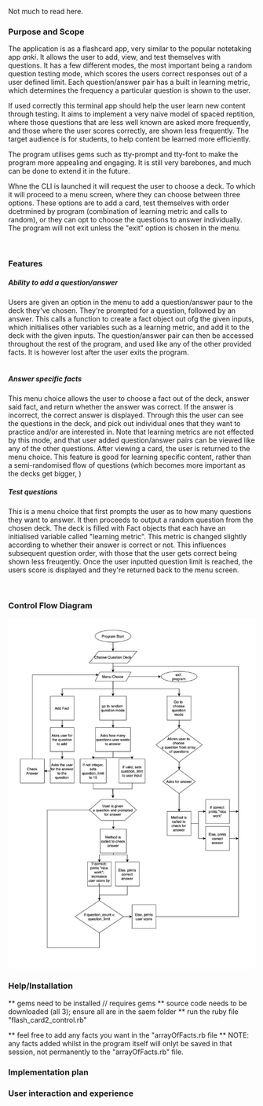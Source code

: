 Not much to read here.

### Purpose and Scope
The application is as a flashcard app, very similar to the popular notetaking app *anki*. It allows the user to add, view, and test themselves with questions. It has a few different modes, the most important being a random question testing mode, which scores the users correct responses out of a user defined limit. Each question/answer pair has a built in learning metric, which determines the frequency a particular question is shown to the user. 

If used correctly this terminal app should help the user learn new content through testing. It aims to implement a very naive model of spaced reptition, where those questions that are less well known are asked more frequently, and those where the user scores correctly, are shown less frequently. The target audience is for students, to help content be learned more efficiently. 

The program utilises gems such as tty-prompt and tty-font to make the program more appealing and engaging. It is still very barebones, and much can be done to extend it in the future.

Whne the CLI is launched it will request the user to choose a deck. To which it will proceed to a menu screen, where they can choose between three options. These options are to add a card, test themselves with order dcetrmined by program (combination of learning metric and calls to random), or they can opt to choose the questions to answer individually. The program will not exit unless the "exit" option is chosen in the menu. 

<br>

### Features
##### Ability to add a question/answer
Users are given an option in the menu to add a question/answer paur to the deck they've chosen. They're prompted for a question, followed by an answer. This calls a function to create a fact object out ofg the given inputs, which initialises other variables such as a learning metric, and add it to the deck with the given inputs. The question/answer pair can then be accessed throughout the rest of the program, and used like any of the other provided facts. It is however lost after the user exits the program.   
<br>

##### Answer specific facts
This menu choice allows the user to choose a fact out of the deck, answer said fact, and return whether the answer was correct. If the answer is incorrect, the correct answer is displayed. Through this the user can see the questions in the deck, and pick out individual ones that they want to practice and/or are interested in. Note that learning metrics are not effected by this mode, and that user added question/answer pairs can be viewed like any of the other questions. After viewing a card, the user is returned to the menu choice. This feature is good for learning specific content, rather than a semi-randomised flow of questions (which becomes more important as the decks get bigger, )
<br>

##### Test questions
This is a menu choice that first prompts the user as to how many questions they want to answer. It then proceeds to output a random question from the chosen deck. The deck is filled with Fact objects that each have an initialised variable called "learning metric". This metric is changed slightly according to whether their answer is correct or not. This influences subsequent question order, with those that the user gets correct being shown less freuqently. Once the user inputted question limit is reached, the users score is displayed and they're returned back to the menu screen.  

<br>


### Control Flow Diagram
![Flow diagram of terminal app control flow](./terminal_app.jpg)

### Help/Installation
** gems need to be installed // requires gems
** source code needs to be downloaded (all 3); ensure all are in the saem folder
** run the ruby file "flash_card2_control.rb"

** feel free to add any facts you want in the "arrayOfFacts.rb file
** NOTE: any facts added whilst in the program itself will onlyt be saved in that session, not permanently to the "arrayOfFacts.rb" file. 


### Implementation plan


### User interaction and experience



